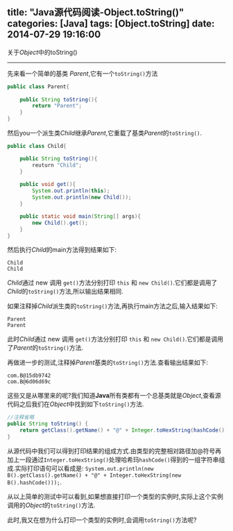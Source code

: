 title: "Java源代码阅读-Object.toString()"
categories: [Java]
tags: [Object.toString]
date: 2014-07-29 19:16:00
---
关于*Object*中的toString()
<!-- more -->
---

先来看一个简单的基类 *Parent*,它有一个`toString()`方法
```java
public class Parent{
	
	public String toString(){
		return "Parent";
	}
}
```
然后you一个派生类*Child*继承*Parent*,它重载了基类*Parent*的`toString()`.
```java
public class Child{

	public String toString(){
		reuturn "Child";
	}
	
	public void get(){
		System.out.println(this);
		System.out.println(new Child());
	}

	public static void main(String[] args){
		new Child().get();
	}
}
```
然后执行*Child*的main方法得到结果如下:
```
Child    
Child
```
*Child*通过 new 调用 `get()`方法分别打印 `this` 和 `new Child()`.它们都是调用了*Child*的`toString()`方法,所以输出结果相同.

如果注释掉*Child*派生类的`toString()`方法,再执行main方法之后,输入结果如下:
```
Parent   
Parent
```
此时*Child*通过 new 调用 `get()`方法分别打印 `this` 和 `new Child()`.它们都是调用了*Parent*的`toString()`方法.

再做进一步的测试,注释掉*Parent*基类的`toString()`方法.查看输出结果如下:
```
com.B@15db9742   
com.B@6d06d69c
```
这些又是从哪里来的呢?我们知道**Java**所有类都有一个总基类就是*Object*,查看源代码之后我们在*Object*中找到如下`toString()`方法.
```java
//注释省略
public String toString() {
	return getClass().getName() + "@" + Integer.toHexString(hashCode());
}
```
从源代码中我们可以得到打印结果的组成方式.由类型的完整相对路径加@符号再加上一段通过`Integer.toHexString()`处理哈希玛`hashCode()`得到的一组字符串组成.实际打印语句可以看成是:
`System.out.println(new B().getClass().getName() + "@" + Integer.toHexString(new B().hashCode()));`.

从以上简单的测试中可以看到,如果想直接打印一个类型的实例时,实际上这个实例调用的*Object*的`toString()`方法.

此时,我又在想为什么打印一个类型的实例时,会调用`toString()`方法呢?